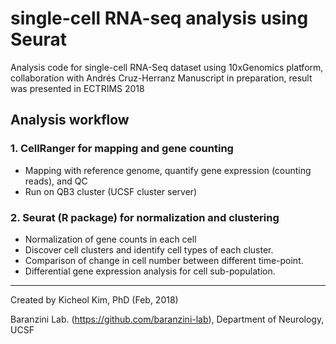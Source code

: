 # single-cell RNA-seq analysis using Seurat

Analysis code for single-cell RNA-Seq dataset using 10xGenomics platform, collaboration with Andrés Cruz-Herranz
Manuscript in preparation, result was presented in ECTRIMS 2018

## Analysis workflow
### 1. CellRanger for mapping and gene counting
- Mapping with reference genome, quantify gene expression (counting reads), and QC
- Run on QB3 cluster (UCSF cluster server)

### 2. Seurat (R package) for normalization and clustering
- Normalization of gene counts in each cell
- Discover cell clusters and identify cell types of each cluster.
- Comparison of change in cell number between different time-point.
- Differential gene expression analysis for cell sub-population.

-----
Created by Kicheol Kim, PhD (Feb, 2018)

Baranzini Lab. (https://github.com/baranzini-lab), Department of Neurology, UCSF
